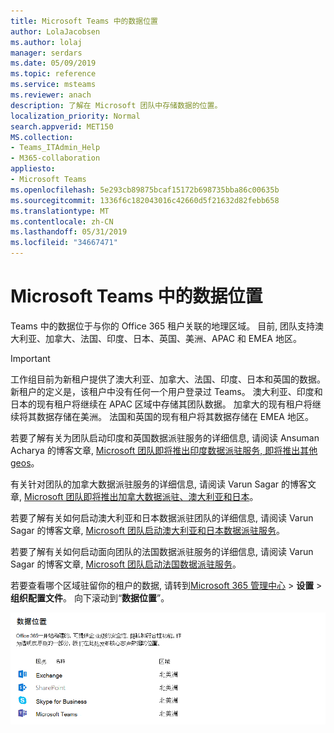 ```yaml
---
title: Microsoft Teams 中的数据位置
author: LolaJacobsen
ms.author: lolaj
manager: serdars
ms.date: 05/09/2019
ms.topic: reference
ms.service: msteams
ms.reviewer: anach
description: 了解在 Microsoft 团队中存储数据的位置。
localization_priority: Normal
search.appverid: MET150
MS.collection:
- Teams_ITAdmin_Help
- M365-collaboration
appliesto:
- Microsoft Teams
ms.openlocfilehash: 5e293cb89875bcaf15172b698735bba86c00635b
ms.sourcegitcommit: 1336f6c182043016c42660d5f21632d82febb658
ms.translationtype: MT
ms.contentlocale: zh-CN
ms.lasthandoff: 05/31/2019
ms.locfileid: "34667471"
---
```

# <a name="location-of-data-in-microsoft-teams"></a>Microsoft Teams 中的数据位置

Teams 中的数据位于与你的 Office 365 租户关联的地理区域。 目前, 团队支持澳大利亚、加拿大、法国、印度、日本、英国、美洲、APAC 和 EMEA 地区。 

> [!IMPORTANT]
> 工作组目前为新租户提供了澳大利亚、加拿大、法国、印度、日本和英国的数据。 新租户的定义是，该租户中没有任何一个用户登录过 Teams。 澳大利亚、印度和日本的现有租户将继续在 APAC 区域中存储其团队数据。 加拿大的现有租户将继续将其数据存储在美洲。 法国和英国的现有租户将其数据存储在 EMEA 地区。

若要了解有关为团队启动印度和英国数据派驻服务的详细信息, 请阅读 Ansuman Acharya 的博客文章, [Microsoft 团队即将推出印度数据派驻服务, 即将推出其他 geos](https://techcommunity.microsoft.com/t5/Microsoft-Teams-Blog/Microsoft-Teams-Launches-Australia-and-Japan-Data-Residency/ba-p/237827)。 

有关针对团队的加拿大数据派驻服务的详细信息, 请阅读 Varun Sagar 的博客文章, [Microsoft 团队即将推出加拿大数据派驻、澳大利亚和日本](https://techcommunity.microsoft.com/t5/Microsoft-Teams-Blog/Microsoft-Teams-Launches-Canada-Data-Residency-Australia-and/ba-p/227178)。 

若要了解有关如何启动澳大利亚和日本数据派驻团队的详细信息, 请阅读 Varun Sagar 的博客文章, [Microsoft 团队启动澳大利亚和日本数据派驻服务](https://go.microsoft.com/fwlink/?linkid=867773)。 

若要了解有关如何启动面向团队的法国数据派驻服务的详细信息, 请阅读 Varun Sagar 的博客文章, [Microsoft 团队启动法国数据派驻服务](https://techcommunity.microsoft.com/t5/Microsoft-Teams-Blog/Microsoft-Teams-launches-France-Data-Residency/ba-p/364466)。 

若要查看哪个区域驻留你的租户的数据, 请转到[Microsoft 365 管理中心](https://portal.office.com/adminportal/home) > **设置** > **组织配置文件**。 向下滚动到“**数据位置**”。 

![数据位置表的屏幕截图, 其中包括管理中心中的团队](media/Overview_of_security_and_compliance_in_Microsoft_Teams_image5.png)

